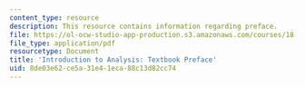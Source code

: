 ```yaml
---
content_type: resource
description: This resource contains information regarding preface.
file: https://ol-ocw-studio-app-production.s3.amazonaws.com/courses/18-100a-introduction-to-analysis-fall-2012/8de03e62ce5a31e41eca88c13d82cc74_MIT18_100AF12_Preface.pdf
file_type: application/pdf
resourcetype: Document
title: 'Introduction to Analysis: Textbook Preface'
uid: 8de03e62-ce5a-31e4-1eca-88c13d82cc74
---
```

